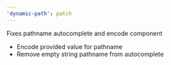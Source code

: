 ```yaml
---
'dynamic-path': patch
---
```


Fixes pathname autocomplete and encode component

- Encode provided value for pathname
- Remove empty string pathname from autocomplete
